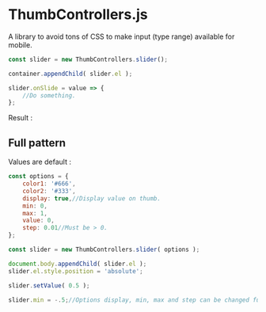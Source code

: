# ThumbControllers.js

A library to avoid tons of CSS to make input (type range) available for mobile.

```js
const slider = new ThumbControllers.slider();

container.appendChild( slider.el );

slider.onSlide = value => {
	//Do something.	
};
```

Result : 

## Full pattern

Values are default :

```js
const options = {
	color1: '#666',
	color2: '#333',
	display: true,//Display value on thumb.
	min: 0,
	max: 1,
	value: 0,
	step: 0.01//Must be > 0.
};

const slider = new ThumbControllers.slider( options );

document.body.appendChild( slider.el );
slider.el.style.position = 'absolute';

slider.setValue( 0.5 );

slider.min = -.5;//Options display, min, max and step can be changed further.
```